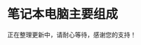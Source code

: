 # 笔记本电脑主要组成

<!-- 在这一部分，我将简单介绍笔记本电脑的主要组成维度。

我无意讲述计算机发展的宏伟历史，更不想引入太多复杂且晦涩难懂的概念。因此，本章内容尽可能从消费者的角度出发，从消费者视角审视笔记本电脑的组成维度。或许其中的某些是传统硬件组成，另一些则是软件甚至是难以划分的次级维度。

## CPU

中文名为中央处理器 （英语：**C**entral **P**rocessing **U**nit，缩写：CPU），是计算机中最核心的组成设备之一。功能上类似于人类的大脑，在计算机内部负责解释指令和处理数据。

## 品牌阵营

当今市场环境下，消费级 CPU 基本是英特尔（Intel）和超威半导体（AMD）两家的天下。 -->
正在整理更新中，请耐心等待，感谢您的支持！
